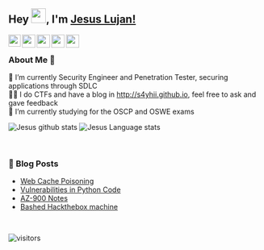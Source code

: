 ## Hey <img src="https://github.com/TheDudeThatCode/TheDudeThatCode/blob/master/Assets/Hi.gif" width="29px">, I'm [Jesus Lujan!](https://www.linkedin.com/in/jesusluj4n/) 
<!--
- 🔭 I’m currently working on ...
- 🌱 I’m currently learning ...
- 👯 I’m looking to collaborate on ...
- 🤔 I’m looking for help with ...
- 💬 Ask me about ...
- 📫 How to reach me: ...
- 😄 Pronouns: ...
- ⚡ Fun fact: ...
-->


<a href="https://www.linkedin.com/in/jesusluj4n/">
  <img align="left" width="24px" src="https://cdn.jsdelivr.net/npm/simple-icons@v3/icons/linkedin.svg"  />
</a>
<a href="https://twitter.com/s4yhii">
  <img align="left" width="26px" src="https://cdn.jsdelivr.net/npm/simple-icons@v3/icons/twitter.svg" />
</a>
<a href="mailto:jesus.lmont@gmail.com">
  <img align="left" width="26px" src="https://cdn.jsdelivr.net/npm/simple-icons@v3/icons/gmail.svg" />
</a>
<a href="https://www.youtube.com/channel/UCqPL1WTjILoJ5OhN_2GbYPA">
  <img align="left" width="26px" src="https://cdn.jsdelivr.net/npm/simple-icons@v3/icons/youtube.svg" />
</a>
<a href="https://s4yhii.github.io/">
  <img align="left" width="26px" src="https://cdn.jsdelivr.net/npm/simple-icons@v3/icons/medium.svg" />
</a>

<br />

### About Me 🚀
🌱 I’m currently Security Engineer and Penetration Tester, securing applications through SDLC </br>
👨‍💻 I do CTFs and have a blog in http://s4yhii.github.io, feel free to ask and gave feedback </br>
🌱 I’m currently studying for the OSCP and OSWE exams </br>

![Jesus github stats](https://github-readme-stats.vercel.app/api?username=s4yhii&show_icons=true&hide_border=truet&theme=gotham)
![Jesus Language stats](https://github-readme-stats-eight-theta.vercel.app/api/top-langs/?username=s4yhii&layout=compact&langs_count=8&hide_border=true&theme=gotham)

<br />


### 📕 Blog Posts
- [Web Cache Poisoning](https://s4yhii.github.io/posts/Web-Cache-Poisoning/)
- [Vulnerabilities in Python Code](https://s4yhii.github.io/posts/Injections-in-Python/)
- [AZ-900 Notes](https://s4yhii.github.io/posts/Azure-Fundamentals-Notes/)
- [Bashed Hackthebox machine](https://s4yhii.github.io/posts/bashed-htb/)
<br/>

![visitors](https://visitor-badge.laobi.icu/badge?page_id=s4yhii.s4yhii)
